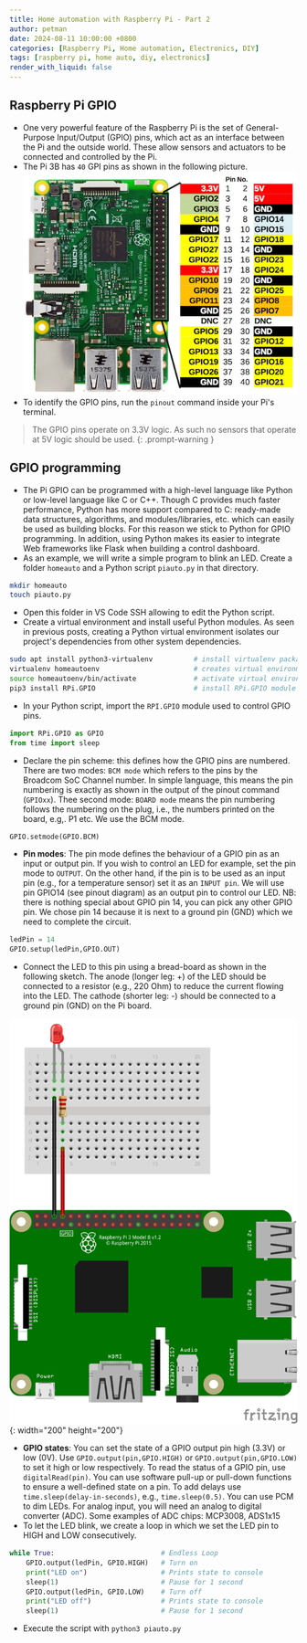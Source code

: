 ```yaml
---
title: Home automation with Raspberry Pi - Part 2
author: petman
date: 2024-08-11 10:00:00 +0800
categories: [Raspberry Pi, Home automation, Electronics, DIY]
tags: [raspberry pi, home auto, diy, electronics]
render_with_liquid: false
---
```


## Raspberry Pi GPIO
- One very powerful feature of the Raspberry Pi is the set of General-Purpose Input/Output (GPIO) pins, which act as an interface between the Pi and the outside world. These allow sensors and actuators to be connected and controlled by the Pi.
- The Pi 3B has `40` GPI pins as shown in the following picture.
![Pi 3B pinout](assets/imgs/rpi/pi-3b-pinout.jpg)
- To identify the GPIO pins, run the `pinout` command inside your Pi's terminal.

> The GPIO pins operate on 3.3V logic. As such no sensors that operate at 5V logic should be used.
{: .prompt-warning }

## GPIO programming
- The Pi GPIO can be programmed with a high-level language like Python or low-level language like C or C++.  Though C provides much faster performance, Python has more support compared to C: ready-made data structures, algorithms, and modules/libraries, etc. which can easily be used as building blocks. For this reason we stick to Python for GPIO programming. In addition, using Python makes its easier to integrate Web frameworks like Flask when building a control dashboard.
- As an example, we will write a simple program to blink an LED. Create a folder `homeauto` and a Python script `piauto.py` in that directory.
```bash
mkdir homeauto
touch piauto.py
```
- Open this folder in VS Code SSH allowing to edit the Python script.
- Create a virtual environment and install useful Python modules. As seen in previous posts, creating a Python virtual environment isolates our project's dependencies from other system dependencies.
```bash
sudo apt install python3-virtualenv          # install virtualenv package systemwide
virtualenv homeautoenv                       # creates virtual environment
source homeautoenv/bin/activate              # activate virtual environment
pip3 install RPi.GPIO                        # install RPi.GPIO module in virtual environment
```
- In your Python script, import the `RPI.GPIO` module used to control GPIO pins.
```python
import RPi.GPIO as GPIO
from time import sleep 
```
- Declare the pin scheme: this defines how the GPIO pins are numbered. There are two modes: `BCM mode` which refers to the pins by the Broadcom SoC Channel number. In simple language, this means the pin numbering is exactly as shown in the output of the pinout command (`GPIOxx`). Thee second mode: `BOARD mode` means the pin numbering follows the numbering on the plug, i.e., the numbers printed on the board, e.g,. P1 etc. We use the BCM mode.

```python
GPIO.setmode(GPIO.BCM)
```
- **Pin modes**: The pin mode defines the behaviour of a GPIO pin as an input or output pin. If you wish to control an LED for example, set the pin mode to `OUTPUT`. On the other hand, if the pin is to be used as an input pin (e.g., for a temperature sensor) set it as an `INPUT pin`. We will use pin GPIO14 (see pinout diagram) as an output pin to control our LED. NB: there is nothing special about GPIO pin 14, you can pick any other GPIO pin. We chose pin 14 because it is next to a ground pin (GND) which we need to complete the circuit. 

```python
ledPin = 14
GPIO.setup(ledPin,GPIO.OUT)
```
- Connect the LED to this pin using a bread-board as shown in the following sketch. The anode (longer leg: +) of the LED should be connected to a resistor (e.g., 220 Ohm) to reduce the current flowing into the LED. The cathode (shorter leg: -) should be connected to a ground pin (GND) on the Pi board. 

![Pi 3B pinout](assets/imgs/rpi/rpi-blink.png){: width="200" height="200"}


- **GPIO states**: You can set the state of a GPIO output pin high (3.3V) or low (0V). Use `GPIO.output(pin,GPIO.HIGH)` or `GPIO.output(pin,GPIO.LOW)` to set it high or low respectively.
To read the status of a GPIO pin, use `digitalRead(pin)`. You can use software pull-up or pull-down functions to ensure a well-defined state on a pin.
To add delays use `time.sleep(delay-in-seconds)`, e.g., `time.sleep(0.5)`. You can use PCM to dim LEDs.
For analog input, you will need an analog to digital converter (ADC). Some examples of ADC chips: MCP3008, ADS1x15
- To let the LED blink, we create a loop in which we set the LED pin to HIGH and LOW consecutively.

```python
while True:                          # Endless Loop
    GPIO.output(ledPin, GPIO.HIGH)   # Turn on
    print("LED on")                  # Prints state to console
    sleep(1)                         # Pause for 1 second
    GPIO.output(ledPin, GPIO.LOW)    # Turn off
    print("LED off")                 # Prints state to console
    sleep(1)                         # Pause for 1 second
```
- Execute the script with `python3 piauto.py`